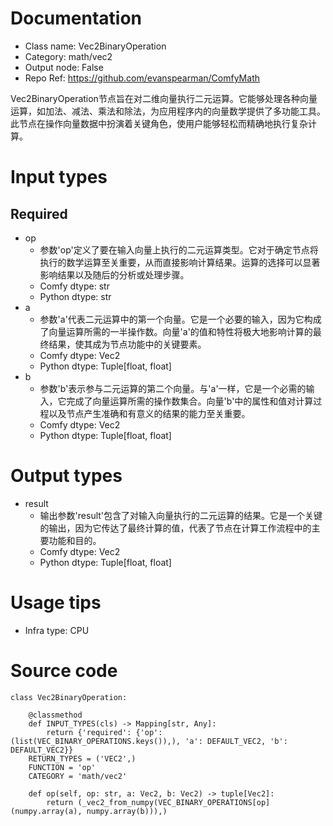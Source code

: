 # Documentation
- Class name: Vec2BinaryOperation
- Category: math/vec2
- Output node: False
- Repo Ref: https://github.com/evanspearman/ComfyMath

Vec2BinaryOperation节点旨在对二维向量执行二元运算。它能够处理各种向量运算，如加法、减法、乘法和除法，为应用程序内的向量数学提供了多功能工具。此节点在操作向量数据中扮演着关键角色，使用户能够轻松而精确地执行复杂计算。

# Input types
## Required
- op
    - 参数'op'定义了要在输入向量上执行的二元运算类型。它对于确定节点将执行的数学运算至关重要，从而直接影响计算结果。运算的选择可以显著影响结果以及随后的分析或处理步骤。
    - Comfy dtype: str
    - Python dtype: str
- a
    - 参数'a'代表二元运算中的第一个向量。它是一个必要的输入，因为它构成了向量运算所需的一半操作数。向量'a'的值和特性将极大地影响计算的最终结果，使其成为节点功能中的关键要素。
    - Comfy dtype: Vec2
    - Python dtype: Tuple[float, float]
- b
    - 参数'b'表示参与二元运算的第二个向量。与'a'一样，它是一个必需的输入，它完成了向量运算所需的操作数集合。向量'b'中的属性和值对计算过程以及节点产生准确和有意义的结果的能力至关重要。
    - Comfy dtype: Vec2
    - Python dtype: Tuple[float, float]

# Output types
- result
    - 输出参数'result'包含了对输入向量执行的二元运算的结果。它是一个关键的输出，因为它传达了最终计算的值，代表了节点在计算工作流程中的主要功能和目的。
    - Comfy dtype: Vec2
    - Python dtype: Tuple[float, float]

# Usage tips
- Infra type: CPU

# Source code
```
class Vec2BinaryOperation:

    @classmethod
    def INPUT_TYPES(cls) -> Mapping[str, Any]:
        return {'required': {'op': (list(VEC_BINARY_OPERATIONS.keys()),), 'a': DEFAULT_VEC2, 'b': DEFAULT_VEC2}}
    RETURN_TYPES = ('VEC2',)
    FUNCTION = 'op'
    CATEGORY = 'math/vec2'

    def op(self, op: str, a: Vec2, b: Vec2) -> tuple[Vec2]:
        return (_vec2_from_numpy(VEC_BINARY_OPERATIONS[op](numpy.array(a), numpy.array(b))),)
```